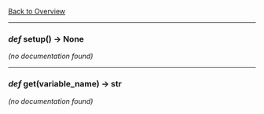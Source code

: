 [Back to Overview](../README.md)

---
### *def* **setup**() -> None

*(no documentation found)*

---
### *def* **get**(variable_name) -> str

*(no documentation found)*

